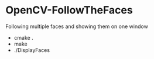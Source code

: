 # OpenCV-FollowTheFaces
Following multiple faces and showing them on one window
<br>
<ul>
<li>cmake .</li>
<li>make</li>
<li>./DisplayFaces</li>
</ul>
